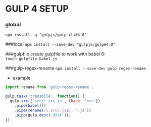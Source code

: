 # GULP 4 SETUP

### global
`npm install -g "gulpjs/gulp-cli#4.0"`

###local
`npm install --save-dev "gulpjs/gulp#4.0"`

###gulpfile
create gulpfile to work with babel 6:  
`touch gulpfile.babel.js`

###gulp-regex-rename
`npm install --save-dev gulp-regex-rename`  
- example
```javascript
import rename from 'gulp-regex-rename';

gulp.task('transpile', function() {
  gulp.src(['src/*.src.js', {base: 'src'})
    .pipe(babel())
    .pipe(rename(/\.src\.js$/, '.js'))
    .pipe(gulp.dest('dist'));
});
